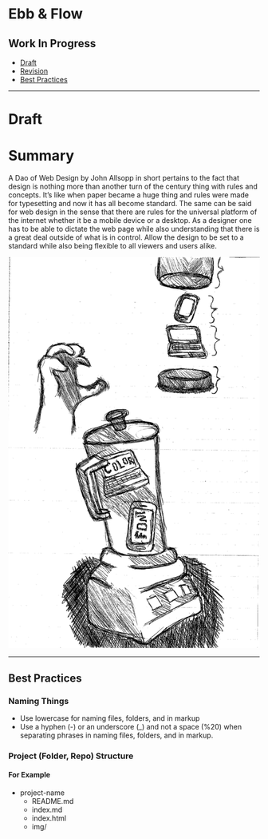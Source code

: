 # Ebb & Flow 
## Work In Progress 

- [Draft](#draft) 
- [Revision](#revision) 
- [Best Practices](#best-practices) 

- - -

# Draft

# Summary



A Dao of Web Design by John Allsopp in short pertains to the fact that design is nothing more than another turn of the century thing with rules and concepts. It’s like when paper became a huge thing and rules were made for typesetting and now it has all become standard. The same can be said for web design in the sense that there are rules for the universal platform of the internet whether it be a mobile device or a desktop. As a designer one has to be able to dictate the web page while also understanding that there is a great deal outside of what is in control. Allow the design to be set to a standard while also being flexible to all viewers and users alike.

![Hero Image](sketch.jpg)

- - -

## Best Practices

### Naming Things 

- Use lowercase for naming files, folders, and in markup 
- Use a hyphen (-) or an underscore (_) and not a space (%20) when separating phrases in naming files, folders, and in markup.

### Project (Folder, Repo) Structure 

#### For Example 

- project-name
  - README.md
  - index.md
  - index.html
  - img/

